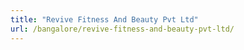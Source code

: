 ```yaml
---
title: "Revive Fitness And Beauty Pvt Ltd"
url: /bangalore/revive-fitness-and-beauty-pvt-ltd/
---
```

